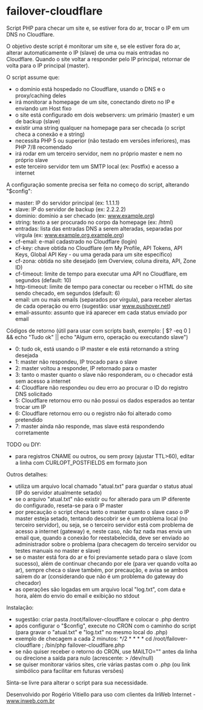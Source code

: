 # failover-cloudflare
Script PHP para checar um site e, se estiver fora do ar, trocar o IP em um DNS no Cloudflare.

O objetivo deste script é monitorar um site e, se ele estiver fora do ar, alterar automaticamente o IP (slave) de uma ou mais entradas no Cloudflare. Quando o site voltar a responder pelo IP principal, retornar de volta para o IP principal (master).

O script assume que:
- o domínio está hospedado no Cloudflare, usando o DNS e o proxy/caching deles
- irá monitorar a homepage de um site, conectando direto no IP e enviando um Host fixo
- o site está configurado em dois webservers: um primário (master) e um de backup (slave)
- existir uma string qualquer na homepage para ser checada (o script checa a conexão e a string)
- necessita PHP 5 ou superior (não testado em versões inferiores), mas PHP 7/8 recomendado
- irá rodar em um terceiro servidor, nem no próprio master e nem no próprio slave
- este terceiro servidor tem um SMTP local (ex: Postfix) e acesso a internet

A configuração somente precisa ser feita no começo do script, alterando "$config":
- master: IP do servidor principal (ex: 1.1.1.1)
- slave: IP do servidor de backup (ex: 2.2.2.2)
- dominio: domínio a ser checado (ex: www.example.org)
- string: texto a ser procurado no corpo da homepage (ex: /html)
- entradas: lista das entradas DNS a serem alteradas, separadas por vírgula (ex: www.example.org,example.org)
- cf-email: e-mail cadastrado no Cloudflare (login)
- cf-key: chave obtida no Cloudflare (em My Profile, API Tokens, API Keys, Global API Key - ou uma gerada para um site específico)
- cf-zona: obtida no site desejado (em Overview, coluna direita, API, Zone ID)
- cf-timeout: limite de tempo para executar uma API no Cloudflare, em segundos (default: 10)
- http-timeout: limite de tempo para conectar ou receber o HTML do site sendo checado, em segundos (default: 6)
- email: um ou mais emails (separados por vírgula), para receber alertas de cada operação ou erro (sugestão: usar www.pushover.net)
- email-assunto: assunto que irá aparecer em cada status enviado por email

Códigos de retorno (útil para usar com scripts bash, exemplo: [ $? -eq 0 ] && echo "Tudo ok" || echo "Algum erro, operação ou executando slave")
- 0: tudo ok, está usando o IP master e ele está retornando a string desejada
- 1: master não respondeu, IP trocado para o slave
- 2: master voltou a responder, IP retornado para o master
- 3: tanto o master quanto o slave não responderam, ou o checador está sem acesso a internet
- 4: Cloudflare não respondeu ou deu erro ao procurar o ID do registro DNS solicitado
- 5: Cloudflare retornou erro ou não possui os dados esperados ao tentar trocar um IP
- 6: Cloudflare retornou erro ou o registro não foi alterado como pretendido
- 7: master ainda não responde, mas slave está respondendo corretamente

TODO ou DIY:
- para registros CNAME ou outros, ou sem proxy (ajustar TTL>60), editar a linha com CURLOPT_POSTFIELDS em formato json

Outros detalhes:
- utiliza um arquivo local chamado "atual.txt" para guardar o status atual (IP do servidor atualmente setado)
- se o arquivo "atual.txt" não existir ou for alterado para um IP diferente do configurado, reseta-se para o IP master
- por precaução o script checa tanto o master quanto o slave caso o IP master esteja setado, tentando descobrir se é um problema local (no terceiro servidor), ou seja, se o terceiro servidor está com problema de acesso a internet (gateway) e, neste caso, não faz nada mas envia um email que, quando a conexão for reestabelecida, deve ser enviado ao administrador sobre o problema (para checagem do terceiro servidor ou testes manuais no master e slave)
- se o master está fora do ar e foi previamente setado para o slave (com sucesso), além de continuar checando por ele (para ver quando volta ao ar), sempre checa o slave também, por precaução, e avisa se ambos sairem do ar (considerando que não é um problema do gateway do checador)
- as operações são logadas em um arquivo local "log.txt", com data e hora, além do envio do email e exibição no stdout

Instalação:
- sugestão: criar pasta /root/failover-cloudflare e colocar o .php dentro
- após configurar o "$config", execute no CRON com o caminho do script (para gravar o "atual.txt" e "log.txt" no mesmo local do .php)
- exemplo de checagem a cada 2 minutos: */2 * * * * cd /root/failover-cloudflare ; /bin/php failover-cloudflare.php
- se não quiser receber o retorno do CRON, use MAILTO="" antes da linha ou direcione a saída para nulo (acrescente: > /dev/null)
- se quiser monitorar vários sites, crie várias pastas com o .php (ou link simbólico para facilitar em futuras versões)

Sinta-se livre para alterar o script para sua necessidade.

Desenvolvido por Rogério Vitiello para uso com clientes da InWeb Internet - www.inweb.com.br
